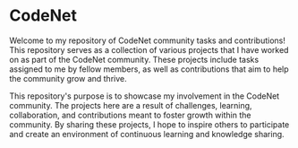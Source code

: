 # CodeNet
 
 Welcome to my repository of CodeNet community tasks and contributions! This repository serves as a collection of various projects that I have worked on as part of the CodeNet community. These projects include tasks assigned to me by fellow members, as well as contributions that aim to help the community grow and thrive.

This repository's purpose is to showcase my involvement in the CodeNet community. The projects here are a result of challenges, learning, collaboration, and contributions meant to foster growth within the community. By sharing these projects, I hope to inspire others to participate and create an environment of continuous learning and knowledge sharing.

